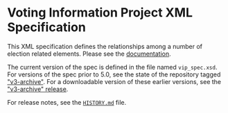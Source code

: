 # Voting Information Project XML Specification

This XML specification defines the relationships among a number of election
related elements. Please see the
[documentation](http://vip-specification.readthedocs.org/en/vip5/).

The current version of the spec is defined in the file named `vip_spec.xsd`.
For versions of the spec prior to 5.0, see the state of the repository
tagged ["v3-archive"][archive_tag].  For a downloadable version of these
earlier versions, see the ["v3-archive" release][archive_release].

For release notes, see the [`HISTORY.md`](HISTORY.md) file.


[archive_release]: https://github.com/votinginfoproject/vip-specification/releases/tag/v3-archive
[archive_tag]: https://github.com/votinginfoproject/vip-specification/tree/v3-archive
